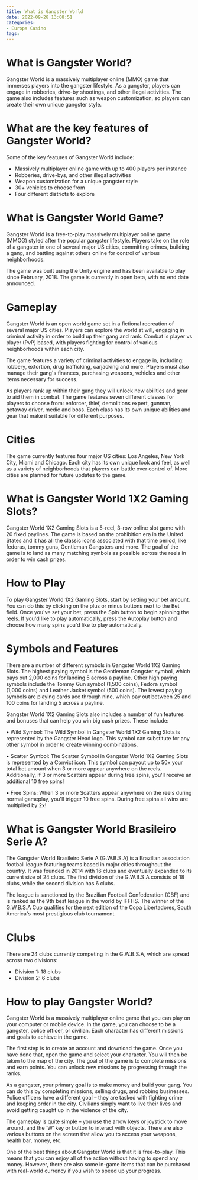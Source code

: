 ```yaml
---
title: What is Gangster World
date: 2022-09-28 13:08:51
categories:
- Europa Casino
tags:
---
```



#  What is Gangster World?

Gangster World is a massively multiplayer online (MMO) game that immerses players into the gangster lifestyle. As a gangster, players can engage in robberies, drive-by shootings, and other illegal activities. The game also includes features such as weapon customization, so players can create their own unique gangster style.

# What are the key features of Gangster World?

Some of the key features of Gangster World include:

- Massively multiplayer online game with up to 400 players per instance
- Robberies, drive-bys, and other illegal activities
- Weapon customization for a unique gangster style
- 30+ vehicles to choose from
- Four different districts to explore

#  What is Gangster World Game?

Gangster World is a free-to-play massively multiplayer online game (MMOG) styled after the popular gangster lifestyle. Players take on the role of a gangster in one of several major US cities, committing crimes, building a gang, and battling against others online for control of various neighborhoods.

The game was built using the Unity engine and has been available to play since February, 2018. The game is currently in open beta, with no end date announced.

# Gameplay

Gangster World is an open world game set in a fictional recreation of several major US cities. Players can explore the world at will, engaging in criminal activity in order to build up their gang and rank. Combat is player vs player (PvP) based, with players fighting for control of various neighborhoods within each city.

The game features a variety of criminal activities to engage in, including: robbery, extortion, drug trafficking, carjacking and more. Players must also manage their gang's finances, purchasing weapons, vehicles and other items necessary for success.

As players rank up within their gang they will unlock new abilities and gear to aid them in combat. The game features seven different classes for players to choose from: enforcer, thief, demolitions expert, gunman, getaway driver, medic and boss. Each class has its own unique abilities and gear that make it suitable for different purposes.

# Cities

The game currently features four major US cities: Los Angeles, New York City, Miami and Chicago. Each city has its own unique look and feel, as well as a variety of neighborhoods that players can battle over control of. More cities are planned for future updates to the game.

#  What is Gangster World 1X2 Gaming Slots?

Gangster World 1X2 Gaming Slots is a 5-reel, 3-row online slot game with 20 fixed paylines. The game is based on the prohibition era in the United States and it has all the classic icons associated with that time period, like fedoras, tommy guns, Gentleman Gangsters and more. The goal of the game is to land as many matching symbols as possible across the reels in order to win cash prizes.

# How to Play

To play Gangster World 1X2 Gaming Slots, start by setting your bet amount. You can do this by clicking on the plus or minus buttons next to the Bet field. Once you've set your bet, press the Spin button to begin spinning the reels. If you'd like to play automatically, press the Autoplay button and choose how many spins you'd like to play automatically.

# Symbols and Features

There are a number of different symbols in Gangster World 1X2 Gaming Slots. The highest paying symbol is the Gentleman Gangster symbol, which pays out 2,000 coins for landing 5 across a payline. Other high paying symbols include the Tommy Gun symbol (1,500 coins), Fedora symbol (1,000 coins) and Leather Jacket symbol (500 coins). The lowest paying symbols are playing cards ace through nine, which pay out between 25 and 100 coins for landing 5 across a payline.

Gangster World 1X2 Gaming Slots also includes a number of fun features and bonuses that can help you win big cash prizes. These include:

• Wild Symbol: The Wild Symbol in Gangster World 1X2 Gaming Slots is represented by the Gangster Head logo. This symbol can substitute for any other symbol in order to create winning combinations.

• Scatter Symbol: The Scatter Symbol in Gangster World 1X2 Gaming Slots is represented by a Convict icon. This symbol can payout up to 50x your total bet amount when 3 or more appear anywhere on the reels. Additionally, if 3 or more Scatters appear during free spins, you'll receive an additional 10 free spins!

• Free Spins: When 3 or more Scatters appear anywhere on the reels during normal gameplay, you'll trigger 10 free spins. During free spins all wins are multiplied by 2x!

#  What is Gangster World Brasileiro Serie A?

The Gangster World Brasileiro Serie A (G.W.B.S.A) is a Brazilian association football league featuring teams based in major cities throughout the country. It was founded in 2014 with 16 clubs and eventually expanded to its current size of 24 clubs. The first division of the G.W.B.S.A consists of 18 clubs, while the second division has 6 clubs.

The league is sanctioned by the Brazilian Football Confederation (CBF) and is ranked as the 9th best league in the world by IFFHS. The winner of the G.W.B.S.A Cup qualifies for the next edition of the Copa Libertadores, South America's most prestigious club tournament.

# Clubs

There are 24 clubs currently competing in the G.W.B.S.A, which are spread across two divisions:

- Division 1: 18 clubs
- Division 2: 6 clubs

#  How to play Gangster World?

Gangster World is a massively multiplayer online game that you can play on your computer or mobile device. In the game, you can choose to be a gangster, police officer, or civilian. Each character has different missions and goals to achieve in the game.

The first step is to create an account and download the game. Once you have done that, open the game and select your character. You will then be taken to the map of the city. The goal of the game is to complete missions and earn points. You can unlock new missions by progressing through the ranks.

As a gangster, your primary goal is to make money and build your gang. You can do this by completing missions, selling drugs, and robbing businesses. Police officers have a different goal – they are tasked with fighting crime and keeping order in the city. Civilians simply want to live their lives and avoid getting caught up in the violence of the city.

The gameplay is quite simple – you use the arrow keys or joystick to move around, and the ‘W’ key or button to interact with objects. There are also various buttons on the screen that allow you to access your weapons, health bar, money, etc.

One of the best things about Gangster World is that it is free-to-play. This means that you can enjoy all of the action without having to spend any money. However, there are also some in-game items that can be purchased with real-world currency if you wish to speed up your progress.